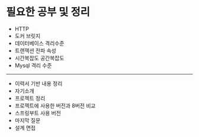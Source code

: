 # 필요한 공부 및 정리


* HTTP
* 도커 브릿지
* 데이터베이스 격리수준
* 트랜잭션 전파 속성
* 시간복잡도 공간복잡도
* Mysql 격리 수준
---
* 이력서 기반 내용 정리
* 자기소개
* 프로젝트 정리
* 프로젝트에 사용한 버전과 8버전 비교
* 스프링부트 사용 버전
* 마지막 질문
* 설계 면접

